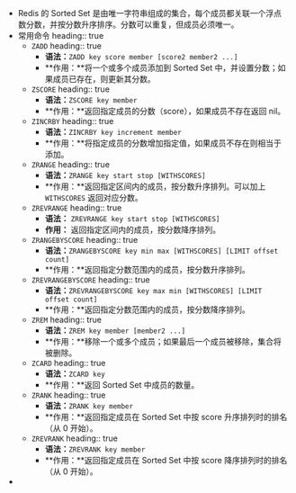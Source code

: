 - Redis 的 Sorted Set 是由唯一字符串组成的集合，每个成员都关联一个浮点数分数，并按分数升序排序。分数可以重复，但成员必须唯一。
- 常用命令
  heading:: true
	- `ZADD`
	  heading:: true
		- **语法：**`ZADD key score member [score2 member2 ...]`
		- **作用：**将一个或多个成员添加到 Sorted Set 中，并设置分数；如果成员已存在，则更新其分数。
	- `ZSCORE`
	  heading:: true
		- **语法：**`ZSCORE key member`
		- **作用：**返回指定成员的分数（score），如果成员不存在返回 nil。
	- `ZINCRBY`
	  heading:: true
		- **语法：**`ZINCRBY key increment member`
		- **作用：**将指定成员的分数增加指定值，如果成员不存在则相当于添加。
	- `ZRANGE`
	  heading:: true
		- **语法：**`ZRANGE key start stop [WITHSCORES]`
		- **作用：**返回指定区间内的成员，按分数升序排列。可以加上 `WITHSCORES` 返回对应分数。
	- `ZREVRANGE`
	  heading:: true
		- **语法：** `ZREVRANGE key start stop [WITHSCORES]`
		- **作用：** 返回指定区间内的成员，按分数降序排列。
	- `ZRANGEBYSCORE`
	  heading:: true
		- **语法：**`ZRANGEBYSCORE key min max [WITHSCORES] [LIMIT offset count]`
		- **作用：**返回指定分数范围内的成员，按分数升序排列。
	- `ZREVRANGEBYSCORE`
	  heading:: true
		- **语法：**`ZREVRANGEBYSCORE key max min [WITHSCORES] [LIMIT offset count]`
		- **作用：**返回指定分数范围内的成员，按分数降序排列。
	- `ZREM`
	  heading:: true
		- **语法：**`ZREM key member [member2 ...]`
		- **作用：**移除一个或多个成员；如果最后一个成员被移除，集合将被删除。
	- `ZCARD`
	  heading:: true
		- **语法：**`ZCARD key`
		- **作用：**返回 Sorted Set 中成员的数量。
	- `ZRANK`
	  heading:: true
		- **语法：**`ZRANK key member`
		- **作用：**返回指定成员在 Sorted Set 中按 score 升序排列时的排名（从 0 开始）。
	- `ZREVRANK`
	  heading:: true
		- **语法：**`ZREVRANK key member`
		- **作用：**返回指定成员在 Sorted Set 中按 score 降序排列时的排名（从 0 开始）。
-